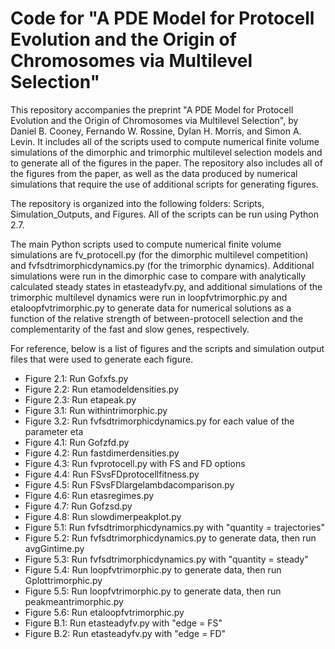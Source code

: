 Code for "A PDE Model for Protocell Evolution and the Origin of Chromosomes via Multilevel Selection"
==============

This repository accompanies the preprint "A PDE Model for Protocell Evolution and 
the Origin of Chromosomes via Multilevel Selection", by Daniel B. Cooney, 
Fernando W. Rossine, Dylan H. Morris, and Simon A. Levin. It includes all of the scripts
used to compute numerical finite volume simulations of the dimorphic and trimorphic
multilevel selection models and to generate all of the figures in the paper. The
repository also includes all of the figures from the paper, as well as the data 
produced by numerical simulations that require the use of additional scripts for 
generating figures. 

The repository is organized into the following folders: Scripts, Simulation_Outputs, and
Figures. All of the scripts can be run using Python 2.7.

The main Python scripts used to compute numerical finite volume simulations are 
fv_protocell.py (for the dimorphic multilevel competition) and fvfsdtrimorphicdynamics.py
(for the trimorphic dynamics). Additional simulations were run in the dimorphic case to 
compare with analytically calculated steady states in etasteadyfv.py, and additional
simulations of the trimorphic multilevel dynamics were run in loopfvtrimorphic.py
and etaloopfvtrimorphic.py to generate data for numerical solutions as a function of the
relative strength of between-protocell selection and the complementarity of the fast
and slow genes, respectively.

For reference, below is a list of figures and the scripts and simulation output files 
that were used to generate each figure.

- Figure 2.1: Run Gofxfs.py
- Figure 2.2: Run etamodeldensities.py
- Figure 2.3: Run etapeak.py
- Figure 3.1: Run withintrimorphic.py
- Figure 3.2: Run fvfsdtrimorphicdynamics.py for each value of the parameter eta
- Figure 4.1: Run Gofzfd.py
- Figure 4.2: Run fastdimerdensities.py
- Figure 4.3: Run fvprotocell.py with FS and FD options
- Figure 4.4: Run FSvsFDprotocellfitness.py
- Figure 4.5: Run FSvsFDlargelambdacomparison.py
- Figure 4.6: Run etasregimes.py
- Figure 4.7: Run Gofzsd.py
- Figure 4.8: Run slowdimerpeakplot.py
- Figure 5.1: Run fvfsdtrimorphicdynamics.py with "quantity = trajectories"
- Figure 5.2: Run fvfsdtrimorphicdynamics.py to generate data, then run avgGintime.py
- Figure 5.3: Run fvfsdtrimorphicdynamics.py with "quantity = steady"
- Figure 5.4: Run loopfvtrimorphic.py to generate data, then run Gplottrimorphic.py
- Figure 5.5: Run loopfvtrimorphic.py to generate data, then run peakmeantrimorphic.py
- Figure 5.6: Run etaloopfvtrimorphic.py
- Figure B.1: Run etasteadyfv.py with "edge = FS"
- Figure B.2: Run etasteadyfv.py with "edge = FD"
			  